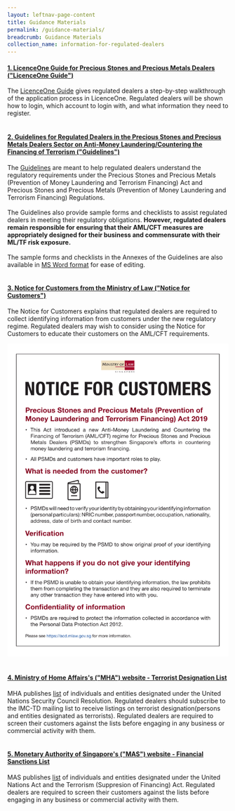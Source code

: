 ```yaml
---
layout: leftnav-page-content
title: Guidance Materials
permalink: /guidance-materials/
breadcrumb: Guidance Materials
collection_name: information-for-regulated-dealers
---
```

#### [1. LicenceOne Guide for Precious Stones and Precious Metals Dealers ("**LicenceOne Guide**")](/images/LicenceOne%20Guide%20for%20regulated%20dealers_20190516_V03Final.pdf)
<a id="guidance"></a>
The [LicenceOne Guide](/images/LicenceOne%20Guide%20for%20regulated%20dealers_20190516_V03Final.pdf) gives regulated dealers a step-by-step walkthrough of the application process in LicenceOne. Regulated dealers will be shown how to login, which account to login with, and what information they need to register.<br><br> 


#### [2. Guidelines for Regulated Dealers in the Precious Stones and Precious Metals Dealers Sector on Anti-Money Laundering/Countering the Financing of Terrorism ("**Guidelines**")](/images/Guidelines%20for%20regulated%20dealers_20190430.pdf)
<a id="guidance"></a>
The [Guidelines](/images/Guidelines%20for%20regulated%20dealers_20190430.pdf) are meant to help regulated dealers understand the regulatory requirements under the Precious Stones and Precious Metals (Prevention of Money Laundering and Terrorism Financing) Act and Precious Stones and Precious Metals (Prevention of Money Laundering and Terrorism Financing) Regulations.<a href="#footnote1"></a><br><br> 
The Guidelines also provide sample forms and checklists to assist regulated dealers in meeting their regulatory obligations.  <b>However, regulated dealers remain responsible for ensuring that their AML/CFT measures are appropriately designed for their business and commensurate with their ML/TF risk exposure.</b><br><br>
The sample forms and checklists in the Annexes of the Guidelines are also available in [MS Word format](/images/Guidelines%20for%20regulated%20dealers_Annexes_20190430.docx) for ease of editing.
<br><br>

#### [3. Notice for Customers from the Ministry of Law ("**Notice for Customers**")](/images/Notice%20for%20Customers%20-%20PSPM%20Act.pdf)

The Notice for Customers explains that regulated dealers are required to collect identifying information from customers under the new regulatory regime. Regulated dealers may wish to consider using the Notice for Customers to educate their customers on the AML/CFT requirements.

<a href="/images/Notice%20for%20Customers.pdf"><img src="/images/Notice%20for%20Customers.png"></a><br><br>

#### [4. Ministry of Home Affairs's ("**MHA**") website - Terrorist Designation List](https://www.mha.gov.sg/inter-ministry-committee-terrorist-designation-(imc-td))

MHA publishes [list](https://www.mha.gov.sg/inter-ministry-committee-terrorist-designation-(imc-td)) of individuals and entities designated under the United Nations Security Council Resolution. Regulated dealers should subscribe to the IMC-TD mailing list to receive listings on terrorist designation(persons and entities designated as terrorists). Regulated dealers are required to screen their customers against the lists before engaging in any business or commercial activity with them.<br><br>

#### [5. Monetary Authority of Singapore's ("**MAS**") website - Financial Sanctions List](https://www.mas.gov.sg/regulation/anti-money-laundering/targeted-financial-sanctions/lists-of-designated-individuals-and-entities)

MAS publishes [list](https://www.mas.gov.sg/regulation/anti-money-laundering/targeted-financial-sanctions/lists-of-designated-individuals-and-entities) of individuals and entities designated under the United Nations Act and the Terrorism (Suppresion of Financing) Act. Regulated dealers are required to screen their customers against the lists before engaging in any business or commercial activity with them.<br><br>
